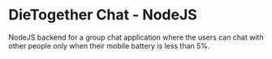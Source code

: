 # DieTogether Chat - NodeJS
NodeJS backend for a group chat application where the users can chat with other people only when their mobile battery is less than 5%.
